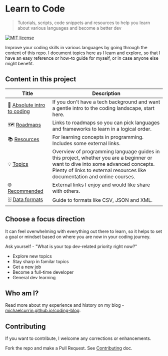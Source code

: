 # Learn to Code
> Tutorials, scripts, code snippets and resources to help you learn about various languages and become a better dev

[![MIT license](https://img.shields.io/badge/License-MIT-blue.svg)](https://github.com/MichaelCurrin/learn-to-code/blob/master/README.md#license)

Improve your coding skills in various languages by going through the content of this repo. I document topics here as I learn and explore, so that I have an easy reference or how-to guide for myself, or in case anyone else might benefit.


## Content in this project

| Title                                            | Description                                                                                                                                                                                                  |
| ------------------------------------------------ | ------------------------------------------------------------------------------------------------------------------------------------------------------------------------------------------------------------ |
| 🤷 [Absolute intro to coding](intro_to_coding.md) | If you don't have a tech background and want a gentle intro to the coding landscape, start here.                                                                                                             |
| 🗺️ [Roadmaps](roadmaps.md)                        | Links to roadmaps so you can pick languages and frameworks to learn in a logical order.                                                                                                                      |
| 📚 [Resources](resources.md)                      | For learning concepts in programming. Includes some external links.                                                                                                                                          |
| 💡 [Topics](topics/README.md)                     | Overview of programming language guides in this project, whether you are a beginner or want to dive into some advanced concepts. Plenty of links to external resources like documentation and online courses. |
| 🌐 [Recommended](recommended.md)                  | External links I enjoy and would like share with others.                                                                                                                                                     |
| 🗄️ [Data formats](data_formats.md)                | Guide to formats like CSV, JSON and XML.                                                                                                                                                                    |


## Choose a focus direction

It can feel overwhelming with everything out there to learn, so it helps to set a goal or mindset based on where you are now in your coding journey. 

Ask yourself - "What is your top dev-related priority right now?"

- Explore new topics
- Stay sharp in familar topics
- Get a new job
- Become a full-time developer
- General dev learning


## Who am I?

Read more about my experience and history on my blog - [michaelcurrin.github.io/coding-blog](https://michaelcurrin.github.io/coding-blog/).


## Contributing

If you want to contribute, I welcome any corrections or enhancements. 

Fork the repo and make a Pull Request. See [Contributing](contributing.md) doc.
